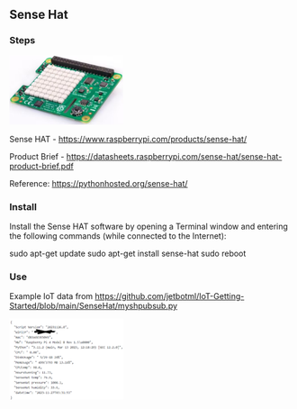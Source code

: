 ## Sense Hat

### Steps


<img src='https://github.com/jetbotml/IoT-Getting-Started/blob/main/SenseHat/SenseHat.png' width="40%" height="40%">

Sense HAT - https://www.raspberrypi.com/products/sense-hat/

Product Brief - https://datasheets.raspberrypi.com/sense-hat/sense-hat-product-brief.pdf

Reference: https://pythonhosted.org/sense-hat/


### Install
Install the Sense HAT software by opening a Terminal window and entering the following commands (while connected to the Internet):

sudo apt-get update
sudo apt-get install sense-hat
sudo reboot

### Use
Example IoT data from https://github.com/jetbotml/IoT-Getting-Started/blob/main/SenseHat/myshpubsub.py

<img src='https://github.com/jetbotml/IoT-Getting-Started/blob/main/SenseHat/IoTDataExample.png' width="40%" height="40%">



